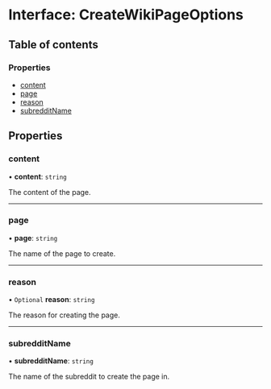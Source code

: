 # Interface: CreateWikiPageOptions

## Table of contents

### Properties

- [content](CreateWikiPageOptions.md#content)
- [page](CreateWikiPageOptions.md#page)
- [reason](CreateWikiPageOptions.md#reason)
- [subredditName](CreateWikiPageOptions.md#subredditname)

## Properties

### content

• **content**: `string`

The content of the page.

---

### page

• **page**: `string`

The name of the page to create.

---

### reason

• `Optional` **reason**: `string`

The reason for creating the page.

---

### subredditName

• **subredditName**: `string`

The name of the subreddit to create the page in.
